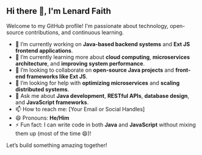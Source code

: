 ## Hi there 👋, I'm Lenard Faith

Welcome to my GitHub profile! I'm passionate about technology, open-source contributions, and continuous learning.

- 🔭 I’m currently working on **Java-based backend systems** and **Ext JS frontend applications**.
- 🌱 I’m currently learning more about **cloud computing**, **microservices architecture**, and **improving system performance**.
- 👯 I’m looking to collaborate on **open-source Java projects** and **front-end frameworks like Ext JS**.
- 🤔 I’m looking for help with **optimizing microservices** and **scaling distributed systems**.
- 💬 Ask me about **Java development**, **RESTful APIs**, **database design**, and **JavaScript frameworks**.
- 📫 How to reach me: [Your Email or Social Handles]
- 😄 Pronouns: **He/Him**
- ⚡ Fun fact: I can write code in both **Java** and **JavaScript** without mixing them up (most of the time 😄)!

Let’s build something amazing together!

